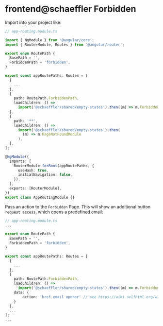 # frontend@schaeffler Forbidden

Import into your project like:

```typescript
// app-routing.module.ts

import { NgModule } from '@angular/core';
import { RouterModule, Routes } from '@angular/router';

export enum RoutePath {
  BasePath = '',
  ForbiddenPath = 'forbidden',
}

export const appRoutePaths: Routes = [
  {
    ...
  },
  {
    path: RoutePath.ForbiddenPath,
    loadChildren: () =>
      import('@schaeffler/shared/empty-states').then((m) => m.ForbiddenModule),
  },
  {
    path: '**',
    loadChildren: () =>
      import('@schaeffler/shared/empty-states').then(
        (m) => m.PageNotFoundModule
      ),
  },
];

@NgModule({
  imports: [
    RouterModule.forRoot(appRoutePaths, {
      useHash: true,
      initialNavigation: false,
    }),
  ],
  exports: [RouterModule],
})
export class AppRoutingModule {}

```

Pass an action to the `Forbidden` Page. This will show an additional button `request access`, which opens a predefined email:

```typescript
// app-routing.module.ts
...

export enum RoutePath {
  BasePath = '',
  ForbiddenPath = 'forbidden',
}

export const appRoutePaths: Routes = [
  {
    ...
  },
  {
    path: RoutePath.ForbiddenPath,
    loadChildren: () =>
      import('@schaeffler/shared/empty-states').then((m) => m.ForbiddenModule),
    data: { 
        action: 'href email opener' // see https://wiki.selfhtml.org/wiki/HTML/Tutorials/Links/Verweise_auf_Mailadressen for further information
    }
  },
  ...
];
...

```